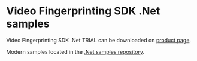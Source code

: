 # Video Fingerprinting SDK .Net samples
Video Fingerprinting SDK .Net TRIAL can be downloaded on [product page](https://www.visioforge.com/video-fingerprinting-sdk).

Modern samples located in the [.Net samples repository](https://github.com/visioforge/.Net-SDK-s-samples/tree/master/Video%20Fingerprinting%20SDK).
